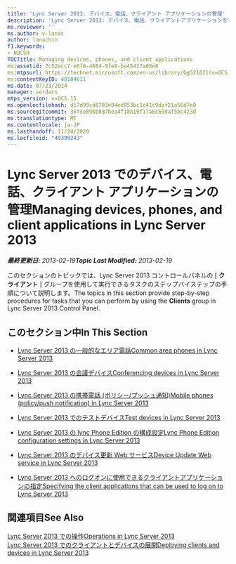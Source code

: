 ```yaml
---
title: 'Lync Server 2013: デバイス、電話、クライアント アプリケーションの管理'
description: 'Lync Server 2013: デバイス、電話、クライアントアプリケーションを管理します。'
ms.reviewer: ''
ms.author: v-lanac
author: lanachin
f1.keywords:
- NOCSH
TOCTitle: Managing devices, phones, and client applications
ms:assetid: 7c52ecc7-e0f6-4684-9fe8-ba45437a08e0
ms:mtpsurl: https://technet.microsoft.com/en-us/library/Gg521021(v=OCS.15)
ms:contentKeyID: 48184611
ms.date: 07/23/2014
manager: serdars
mtps_version: v=OCS.15
ms.openlocfilehash: d17d99cd8703e84ed953bc1c41c9daf21a56d7e0
ms.sourcegitcommit: 36fee89bb887bea4f18b19f17a8c69daf5bc423d
ms.translationtype: MT
ms.contentlocale: ja-JP
ms.lasthandoff: 11/24/2020
ms.locfileid: "49399243"
---
```

# <a name="managing-devices-phones-and-client-applications-in-lync-server-2013"></a><span data-ttu-id="c5f75-103">Lync Server 2013 でのデバイス、電話、クライアント アプリケーションの管理</span><span class="sxs-lookup"><span data-stu-id="c5f75-103">Managing devices, phones, and client applications in Lync Server 2013</span></span>

<div data-xmlns="http://www.w3.org/1999/xhtml">

<div class="topic" data-xmlns="http://www.w3.org/1999/xhtml" data-msxsl="urn:schemas-microsoft-com:xslt" data-cs="https://msdn.microsoft.com/">

<div data-asp="https://msdn2.microsoft.com/asp">



</div>

<div id="mainSection">

<div id="mainBody"><span data-ttu-id="c5f75-104">

<span> </span></span><span class="sxs-lookup"><span data-stu-id="c5f75-104">

<span> </span></span></span>

<span data-ttu-id="c5f75-105">_**最終更新日:** 2013-02-19_</span><span class="sxs-lookup"><span data-stu-id="c5f75-105">_**Topic Last Modified:** 2013-02-19_</span></span>

<span data-ttu-id="c5f75-106">このセクションのトピックでは、Lync Server 2013 コントロールパネルの [ **クライアント** ] グループを使用して実行できるタスクのステップバイステップの手順について説明します。</span><span class="sxs-lookup"><span data-stu-id="c5f75-106">The topics in this section provide step-by-step procedures for tasks that you can perform by using the **Clients** group in Lync Server 2013 Control Panel.</span></span>

<div>

## <a name="in-this-section"></a><span data-ttu-id="c5f75-107">このセクション中</span><span class="sxs-lookup"><span data-stu-id="c5f75-107">In This Section</span></span>

  - [<span data-ttu-id="c5f75-108">Lync Server 2013 の一般的なエリア電話</span><span class="sxs-lookup"><span data-stu-id="c5f75-108">Common area phones in Lync Server 2013</span></span>](lync-server-2013-common-area-phones.md)

  - [<span data-ttu-id="c5f75-109">Lync Server 2013 の会議デバイス</span><span class="sxs-lookup"><span data-stu-id="c5f75-109">Conferencing devices in Lync Server 2013</span></span>](lync-server-2013-conferencing-devices.md)

  - [<span data-ttu-id="c5f75-110">Lync Server 2013 の携帯電話 (ポリシー/プッシュ通知)</span><span class="sxs-lookup"><span data-stu-id="c5f75-110">Mobile phones (policy/push notification) in Lync Server 2013</span></span>](lync-server-2013-mobile-phones-policy-push-notification.md)

  - [<span data-ttu-id="c5f75-111">Lync Server 2013 でのテストデバイス</span><span class="sxs-lookup"><span data-stu-id="c5f75-111">Test devices in Lync Server 2013</span></span>](lync-server-2013-test-devices.md)

  - [<span data-ttu-id="c5f75-112">Lync Server 2013 の lync Phone Edition の構成設定</span><span class="sxs-lookup"><span data-stu-id="c5f75-112">Lync Phone Edition configuration settings in Lync Server 2013</span></span>](lync-server-2013-lync-phone-edition-configuration-settings.md)

  - [<span data-ttu-id="c5f75-113">Lync Server 2013 のデバイス更新 Web サービス</span><span class="sxs-lookup"><span data-stu-id="c5f75-113">Device Update Web service in Lync Server 2013</span></span>](lync-server-2013-device-update-web-service.md)

  - [<span data-ttu-id="c5f75-114">Lync Server 2013 へのログオンに使用できるクライアントアプリケーションの指定</span><span class="sxs-lookup"><span data-stu-id="c5f75-114">Specifying the client applications that can be used to log on to Lync Server 2013</span></span>](lync-server-2013-specifying-the-client-applications-that-can-be-used-to-log-on-to-lync-server-2013.md)

</div>

<div>

## <a name="see-also"></a><span data-ttu-id="c5f75-115">関連項目</span><span class="sxs-lookup"><span data-stu-id="c5f75-115">See Also</span></span>


[<span data-ttu-id="c5f75-116">Lync Server 2013 での操作</span><span class="sxs-lookup"><span data-stu-id="c5f75-116">Operations in Lync Server 2013</span></span>](lync-server-2013-operations.md)  
[<span data-ttu-id="c5f75-117">Lync Server 2013 でのクライアントとデバイスの展開</span><span class="sxs-lookup"><span data-stu-id="c5f75-117">Deploying clients and devices in Lync Server 2013</span></span>](lync-server-2013-deploying-clients-and-devices.md)  
  

<span data-ttu-id="c5f75-118"></div>

</div>

<span> </span>

</div>

</div>

</span><span class="sxs-lookup"><span data-stu-id="c5f75-118"></div>

</div>

<span> </span>

</div>

</div>

</span></span></div>


